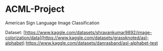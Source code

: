 # ACML-Project

American Sign Language Image Classification

Dataset: 
[https://www.kaggle.com/datasets/shravankumar9892/image-colorization/data](https://www.kaggle.com/datasets/grassknoted/asl-alphabet)
https://www.kaggle.com/datasets/danrasband/asl-alphabet-test
